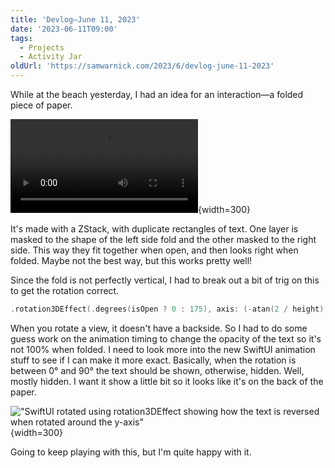 ```yaml
---
title: 'Devlog—June 11, 2023'
date: '2023-06-11T09:00'
tags:
  - Projects
  - Activity Jar
oldUrl: 'https://samwarnick.com/2023/6/devlog-june-11-2023'
---
```


While at the beach yesterday, I had an idea for an interaction—a folded piece of paper.

!["A screen recording of a SwiftUI app showing a small piece of paper opening and closing"](/media/2023-06-11-papers.mp4 "😍"){width=300}

It's made with a ZStack, with duplicate rectangles of text. One layer is masked to the shape of the left side fold and the other masked to the right side. This way they fit together when open, and then looks right when folded. Maybe not the best way, but this works pretty well!

Since the fold is not perfectly vertical, I had to break out a bit of trig on this to get the rotation correct.

```swift
.rotation3DEffect(.degrees(isOpen ? 0 : 175), axis: (-atan(2 / height), 1.0, 0.0), perspective: 0.8)
```

When you rotate a view, it doesn't have a backside. So I had to do some guess work on the animation timing to change the opacity of the text so it's not 100% when folded. I need to look more into the new SwiftUI animation stuff to see if I can make it more exact. Basically, when the rotation is between 0° and 90° the text should be shown, otherwise, hidden. Well, mostly hidden. I want it show a little bit so it looks like it's on the back of the paper.

!["SwiftUI rotated using rotation3DEffect showing how the text is reversed when rotated around the y-axis"](/media/2023-06-11-no-opacity.png "Not great"){width=300}

Going to keep playing with this, but I'm quite happy with it.
